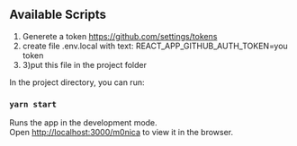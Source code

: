 ## Available Scripts
1) Generete a token https://github.com/settings/tokens
2) create file .env.local with text: REACT_APP_GITHUB_AUTH_TOKEN=you token
3) 3)put this file in the project folder

In the project directory, you can run:
### `yarn start`

Runs the app in the development mode.\
Open [http://localhost:3000/m0nica](http://localhost:3000/m0nica) to view it in the browser.

